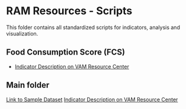 # RAM Resources - Scripts

This folder contains all standardized scripts for indicators, analysis and visualization.

## Food Consumption Score (FCS)

- [Indicator Description on VAM Resource Center](https://resources.vam.wfp.org/data-analysis/quantitative/food-security/food-consumption-score-nutritional-quality-analysis)

## Main folder

[Link to Sample Dataset](https://github.com/WFP-VAM/RAMResourcesScripts/blob/main/Static/FCS_Sample_Survey.csv)
[Indicator Description on VAM Resource Center](https://resources.vam.wfp.org/data-analysis/quantitative/food-security/food-consumption-score)
